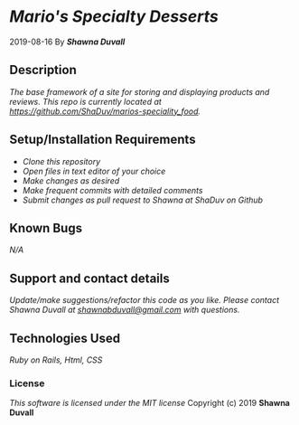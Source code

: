 
# _Mario's Specialty Desserts_
2019-08-16
By _**Shawna Duvall**_

## Description
_The base framework of a site for storing and displaying products and reviews.
This repo is currently located at https://github.com/ShaDuv/marios-speciality_food._

## Setup/Installation Requirements

* _Clone this repository_
* _Open files in text editor of your choice_
* _Make changes as desired_
* _Make frequent commits with detailed comments_
* _Submit changes as pull request to Shawna at ShaDuv on Github_

## Known Bugs
_N/A_

## Support and contact details
_Update/make suggestions/refactor this code as you like. Please contact Shawna Duvall at shawnabduvall@gmail.com with questions._

## Technologies Used
_Ruby on Rails, Html, CSS_

### License
*This software is licensed under the MIT license*
Copyright (c) 2019 **Shawna Duvall**
